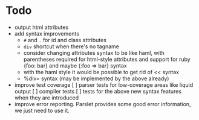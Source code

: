 # Todo

- output html attributes
- add syntax improvements
    - `#` and `.` for id and class attributes
    - `div` shortcut when there's no tagname
    - consider changing attributes syntax to be like haml, with parentheses required for html-style attributes and support for ruby {foo: bar} and maybe {:foo => bar} syntax
    - with the haml style it would be possible to get rid of << syntax
    - %div= syntax (may be implemented by the above already)
- improve test coverage
    [ ] parser tests for low-coverage areas like liquid output
    [ ] compiler tests
    [ ] tests for the above new syntax features when they are introduced
- improve error reporting. Parslet provides some good error information, we just need to use it.
